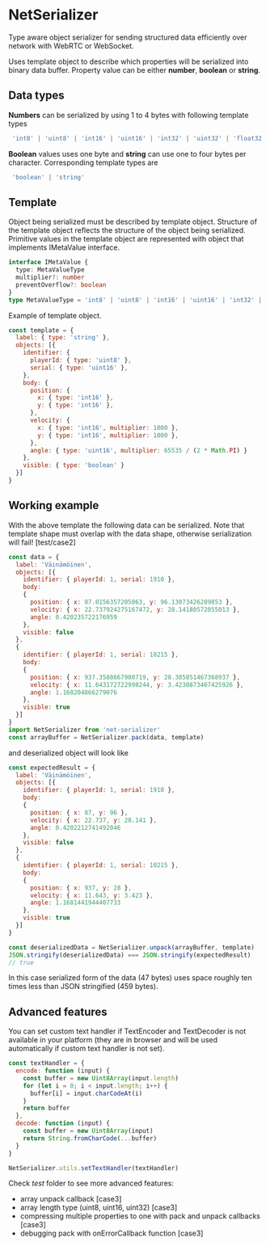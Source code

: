 # NetSerializer
Type aware object serializer for sending structured data efficiently over network with WebRTC or WebSocket.

Uses template object to describe which properties will be serialized into binary data buffer. Property value can be either **number**, **boolean** or **string**.

## Data types

**Numbers** can be serialized by using 1 to 4 bytes with following template types 
````javascript
 'int8' | 'uint8' | 'int16' | 'uint16' | 'int32' | 'uint32' | 'float32'
````

**Boolean** values uses one byte and **string** can use one to four bytes per character. Corresponding template types are 
````javascript
 'boolean' | 'string'
````

## Template

Object being serialized must be described by template object. Structure of the template object reflects the structure of the object being serialized. Primitive values in the template object are represented with object that implements IMetaValue interface.

````typescript
interface IMetaValue {
  type: MetaValueType
  multiplier?: number
  preventOverflow?: boolean
}
type MetaValueType = 'int8' | 'uint8' | 'int16' | 'uint16' | 'int32' | 'uint32' | 'float32' | 'boolean' | 'string'
````

Example of template object. 

```javascript
const template = {
  label: { type: 'string' },
  objects: [{
    identifier: {
      playerId: { type: 'uint8' },
      serial: { type: 'uint16' },
    },
    body: {
      position: {
        x: { type: 'int16' },
        y: { type: 'int16' },
      },
      velocity: {
        x: { type: 'int16', multiplier: 1000 },
        y: { type: 'int16', multiplier: 1000 },
      },
      angle: { type: 'uint16', multiplier: 65535 / (2 * Math.PI) }
    },
    visible: { type: 'boolean' }
  }]
}
```

## Working example

With the above template the following data can be serialized. Note that template shape must overlap with the data shape, otherwise serialization will fail! [test/case2]

````javascript
const data = {
  label: 'Väinämöinen',
  objects: [{
    identifier: { playerId: 1, serial: 1910 },
    body:
    {
      position: { x: 87.0156357205063, y: 96.13073426289853 },
      velocity: { x: 22.737924275167472, y: 28.14180572055013 },
      angle: 0.420235722176959
    },
    visible: false
  },
  {
    identifier: { playerId: 1, serial: 10215 },
    body:
    {
      position: { x: 937.3588667980719, y: 28.385851467368937 },
      velocity: { x: 11.643172722998244, y: 3.4230873467425926 },
      angle: 1.168204866279076
    },
    visible: true
  }]
}
import NetSerializer from 'net-serializer'
const arrayBuffer = NetSerializer.pack(data, template)
````

and deserialized object will look like 

````javascript
const expectedResult = {
  label: 'Väinämöinen',
  objects: [{
    identifier: { playerId: 1, serial: 1910 },
    body:
    {
      position: { x: 87, y: 96 },
      velocity: { x: 22.737, y: 28.141 },
      angle: 0.4202212741492046
    },
    visible: false
  },
  {
    identifier: { playerId: 1, serial: 10215 },
    body:
    {
      position: { x: 937, y: 28 },
      velocity: { x: 11.643, y: 3.423 },
      angle: 1.1681441944407733
    },
    visible: true
  }]
}

const deserializedData = NetSerializer.unpack(arrayBuffer, template)
JSON.stringify(deserializedData) === JSON.stringify(expectedResult)
// true
````

In this case serialized form of the data (47 bytes) uses space roughly ten times less than JSON stringified (459 bytes).



## Advanced features

You can set custom text handler if TextEncoder and TextDecoder is not available in your platform (they are in browser and will be used automatically if custom text handler is not set).

````javascript
const textHandler = {
  encode: function (input) {
    const buffer = new Uint8Array(input.length)
    for (let i = 0; i < input.length; i++) {
      buffer[i] = input.charCodeAt(i)
    }
    return buffer
  },
  decode: function (input) {
    const buffer = new Uint8Array(input)
    return String.fromCharCode(...buffer)
  }
}

NetSerializer.utils.setTextHandler(textHandler)
````

Check *test* folder to see more advanced features:
- array unpack callback [case3]
- array length type (uint8, uint16, uint32) [case3]
- compressing multiple properties to one with pack and unpack callbacks [case3]
- debugging pack with onErrorCallback function [case3]